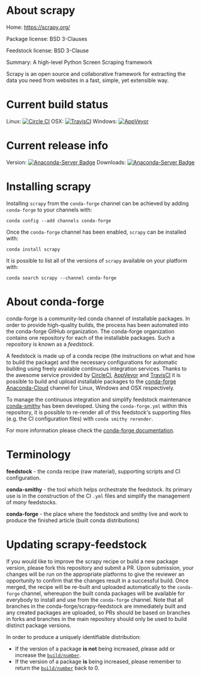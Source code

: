 About scrapy
============

Home: https://scrapy.org/

Package license: BSD 3-Clauses

Feedstock license: BSD 3-Clause

Summary: A high-level Python Screen Scraping framework

Scrapy is an open source and collaborative framework for extracting the
data you need from websites in a fast, simple, yet extensible way.


Current build status
====================

Linux: [![Circle CI](https://circleci.com/gh/conda-forge/scrapy-feedstock.svg?style=shield)](https://circleci.com/gh/conda-forge/scrapy-feedstock)
OSX: [![TravisCI](https://travis-ci.org/conda-forge/scrapy-feedstock.svg?branch=master)](https://travis-ci.org/conda-forge/scrapy-feedstock)
Windows: [![AppVeyor](https://ci.appveyor.com/api/projects/status/github/conda-forge/scrapy-feedstock?svg=True)](https://ci.appveyor.com/project/conda-forge/scrapy-feedstock/branch/master)

Current release info
====================
Version: [![Anaconda-Server Badge](https://anaconda.org/conda-forge/scrapy/badges/version.svg)](https://anaconda.org/conda-forge/scrapy)
Downloads: [![Anaconda-Server Badge](https://anaconda.org/conda-forge/scrapy/badges/downloads.svg)](https://anaconda.org/conda-forge/scrapy)

Installing scrapy
=================

Installing `scrapy` from the `conda-forge` channel can be achieved by adding `conda-forge` to your channels with:

```
conda config --add channels conda-forge
```

Once the `conda-forge` channel has been enabled, `scrapy` can be installed with:

```
conda install scrapy
```

It is possible to list all of the versions of `scrapy` available on your platform with:

```
conda search scrapy --channel conda-forge
```


About conda-forge
=================

conda-forge is a community-led conda channel of installable packages.
In order to provide high-quality builds, the process has been automated into the
conda-forge GitHub organization. The conda-forge organization contains one repository
for each of the installable packages. Such a repository is known as a *feedstock*.

A feedstock is made up of a conda recipe (the instructions on what and how to build
the package) and the necessary configurations for automatic building using freely
available continuous integration services. Thanks to the awesome service provided by
[CircleCI](https://circleci.com/), [AppVeyor](http://www.appveyor.com/)
and [TravisCI](https://travis-ci.org/) it is possible to build and upload installable
packages to the [conda-forge](https://anaconda.org/conda-forge)
[Anaconda-Cloud](http://docs.anaconda.org/) channel for Linux, Windows and OSX respectively.

To manage the continuous integration and simplify feedstock maintenance
[conda-smithy](http://github.com/conda-forge/conda-smithy) has been developed.
Using the ``conda-forge.yml`` within this repository, it is possible to re-render all of
this feedstock's supporting files (e.g. the CI configuration files) with ``conda smithy rerender``.

For more information please check the [conda-forge documentation](https://conda-forge.org/docs/).

Terminology
===========

**feedstock** - the conda recipe (raw material), supporting scripts and CI configuration.

**conda-smithy** - the tool which helps orchestrate the feedstock.
                   Its primary use is in the construction of the CI ``.yml`` files
                   and simplify the management of *many* feedstocks.

**conda-forge** - the place where the feedstock and smithy live and work to
                  produce the finished article (built conda distributions)


Updating scrapy-feedstock
=========================

If you would like to improve the scrapy recipe or build a new
package version, please fork this repository and submit a PR. Upon submission,
your changes will be run on the appropriate platforms to give the reviewer an
opportunity to confirm that the changes result in a successful build. Once
merged, the recipe will be re-built and uploaded automatically to the
`conda-forge` channel, whereupon the built conda packages will be available for
everybody to install and use from the `conda-forge` channel.
Note that all branches in the conda-forge/scrapy-feedstock are
immediately built and any created packages are uploaded, so PRs should be based
on branches in forks and branches in the main repository should only be used to
build distinct package versions.

In order to produce a uniquely identifiable distribution:
 * If the version of a package **is not** being increased, please add or increase
   the [``build/number``](http://conda.pydata.org/docs/building/meta-yaml.html#build-number-and-string).
 * If the version of a package **is** being increased, please remember to return
   the [``build/number``](http://conda.pydata.org/docs/building/meta-yaml.html#build-number-and-string)
   back to 0.